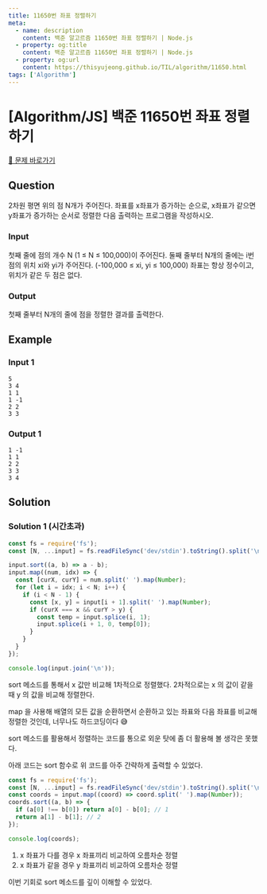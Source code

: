 ```yaml
---
title: 11650번 좌표 정렬하기
meta:
  - name: description
    content: 백준 알고르즘 11650번 좌표 정렬하기 | Node.js
  - property: og:title
    content: 백준 알고르즘 11650번 좌표 정렬하기 | Node.js
  - property: og:url
    content: https://thisyujeong.github.io/TIL/algorithm/11650.html
tags: ['Algorithm']
---
```


# [Algorithm/JS] 백준 11650번 좌표 정렬하기

[🔗 문제 바로가기](https://www.acmicpc.net/problem/11650)

## Question

2차원 평면 위의 점 N개가 주어진다. 좌표를 x좌표가 증가하는 순으로, x좌표가 같으면 y좌표가 증가하는 순서로 정렬한 다음 출력하는 프로그램을 작성하시오.

### Input

첫째 줄에 점의 개수 N (1 ≤ N ≤ 100,000)이 주어진다. 둘째 줄부터 N개의 줄에는 i번점의 위치 xi와 yi가 주어진다. (-100,000 ≤ xi, yi ≤ 100,000) 좌표는 항상 정수이고, 위치가 같은 두 점은 없다.

### Output

첫째 줄부터 N개의 줄에 점을 정렬한 결과를 출력한다.

## Example

### Input 1

```
5
3 4
1 1
1 -1
2 2
3 3
```

### Output 1

```
1 -1
1 1
2 2
3 3
3 4
```

## Solution

### Solution 1 (시간초과)

```js
const fs = require('fs');
const [N, ...input] = fs.readFileSync('dev/stdin').toString().split('\n');

input.sort((a, b) => a - b);
input.map((num, idx) => {
  const [curX, curY] = num.split(' ').map(Number);
  for (let i = idx; i < N; i++) {
    if (i < N - 1) {
      const [x, y] = input[i + 1].split(' ').map(Number);
      if (curX === x && curY > y) {
        const temp = input.splice(i, 1);
        input.splice(i + 1, 0, temp[0]);
      }
    }
  }
});

console.log(input.join('\n'));
```

sort 메소드를 통해서 x 값만 비교해 1차적으로 정렬했다. 2차적으로는 x 의 값이 같을 때 y 의 값을 비교해 정렬한다.

map 을 사용해 배열의 모든 값을 순환하면서 순환하고 있는 좌표와 다음 좌표를 비교해 정렬한 것인데, 너무나도 하드코딩이다 😅

sort 메소드를 활용해서 정렬하는 코드를 통으로 외운 탓에 좀 더 활용해 볼 생각은 못했다.

아래 코드는 sort 함수로 위 코드를 아주 간략하게 출력할 수 있었다.

```js
const fs = require('fs');
const [N, ...input] = fs.readFileSync('dev/stdin').toString().split('\n');
const coords = input.map((coord) => coord.split(' ').map(Number));
coords.sort((a, b) => {
  if (a[0] !== b[0]) return a[0] - b[0]; // 1
  return a[1] - b[1]; // 2
});

console.log(coords);
```

1. x 좌표가 다를 경우 x 좌표끼리 비교하여 오름차순 정렬
2. x 좌표가 같을 경우 y 좌표끼리 비교하여 오름차순 정렬

이번 기회로 sort 메소드를 깊이 이해할 수 있었다.
